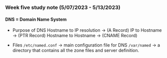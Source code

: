 ### Week five study note (5/07/2023 - 5/13/2023)<!-- omit from toc -->

#### DNS = Domain Name System
* Purpose of DNS
Hostname to IP resolution &rarr; (A Record)
IP to Hostname &rarr; (PTR Record)
Hostname to Hostname &rarr; (CNAME Record)

* Files
    `/etc/named.conf` &rarr; main configuration file for DNS
    `/var/named` &rarr; a directory that contains all the zone files and server definition.
    